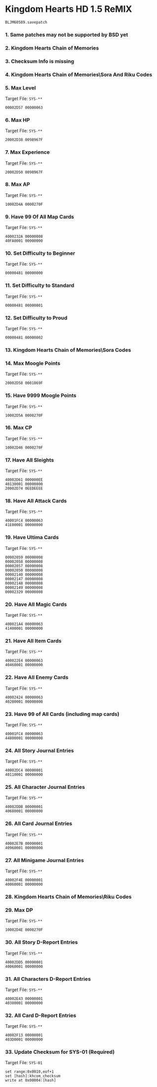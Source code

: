 #  Kingdom Hearts HD 1.5 ReMIX 

`BLJM60589.savepatch`

### 1.  Same patches may not be supported by BSD yet
### 2. Kingdom Hearts Chain of Memories
### 3.  Checksum Info is missing
### 4. Kingdom Hearts Chain of Memories\Sora And Riku Codes
### 5. Max Level

Target File: `SYS-**`

```
00002D57 00000063
```

### 6. Max HP

Target File: `SYS-**`

```
20002D38 0098967F
```

### 7. Max Experience

Target File: `SYS-**`

```
20002D50 0098967F
```

### 8. Max AP

Target File: `SYS-**`

```
10002D4A 0000270F
```

### 9. Have 99 Of All Map Cards

Target File: `SYS-**`

```
4000232A 00000008
40FA0001 00000000
```

### 10. Set Difficulty to Beginner

Target File: `SYS-**`

```
00000481 00000000
```

### 11. Set Difficulty to Standard

Target File: `SYS-**`

```
00000481 00000001
```

### 12. Set Difficulty to Proud

Target File: `SYS-**`

```
00000481 00000002
```

### 13. Kingdom Hearts Chain of Memories\Sora Codes
### 14. Max Moogle Points

Target File: `SYS-**`

```
20002D58 0001869F
```

### 15. Have 9999 Moogle Points

Target File: `SYS-**`

```
10002D5A 0000270F
```

### 16. Max CP

Target File: `SYS-**`

```
10002D46 0000270F
```

### 17. Have All Sleights

Target File: `SYS-**`

```
40002D61 000000EE
40130001 00000000
20002D74 0EEDEEEE
```

### 18. Have All Attack Cards

Target File: `SYS-**`

```
40001FC4 00000063
41E00001 00000000
```

### 19. Have Ultima Cards

Target File: `SYS-**`

```
00002059 00000008
00002058 00000008
00002057 00000008
00002050 00000008
00002140 00000008
00002147 00000008
00002148 00000008
00002149 00000008
00002329 00000008
```

### 20. Have All Magic Cards

Target File: `SYS-**`

```
400021A4 00000063
41400001 00000000
```

### 21. Have All Item Cards

Target File: `SYS-**`

```
400022E4 00000063
40460001 00000000
```

### 22. Have All Enemy Cards

Target File: `SYS-**`

```
40002424 00000063
40200001 00000000
```

### 23. Have 99 of All Cards (including map cards)

Target File: `SYS-**`

```
40001FC4 00000063
44800001 00000000
```

### 24. All Story Journal Entries

Target File: `SYS-**`

```
40002DC4 00000001
40110001 00000000
```

### 25. All Character Journal Entries

Target File: `SYS-**`

```
40002DDB 00000001
40680001 00000000
```

### 26. All Card Journal Entries

Target File: `SYS-**`

```
40002E7B 00000001
40960001 00000000
```

### 27. All Minigame Journal Entries

Target File: `SYS-**`

```
40002F4E 00000001
40060001 00000000
```

### 28. Kingdom Hearts Chain of Memories\Riku Codes
### 29. Max DP

Target File: `SYS-**`

```
10002D4E 0000270F
```

### 30. All Story D-Report Entries

Target File: `SYS-**`

```
40002DD5 00000001
40060001 00000000
```

### 31. All Characters D-Report Entries

Target File: `SYS-**`

```
40002E43 00000001
40380001 00000000
```

### 32. All Card D-Report Entries

Target File: `SYS-**`

```
40002F13 00000001
403D0001 00000000
```

### 33. Update Checksum for SYS-01 (Required)

Target File: `SYS-01`

```
set range:0x0010,eof+1
set [hash]:khcom_checksum
write at 0x00004:[hash]
```

